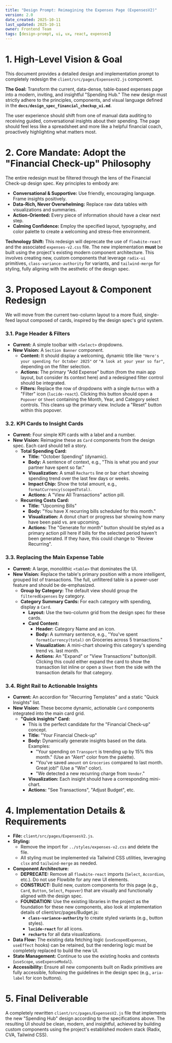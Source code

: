 ```yaml
---
title: "Design Prompt: Reimagining the Expenses Page (ExpensesV2)"
version: 2.0
date_created: 2025-10-11
last_updated: 2025-10-11
owner: Frontend Team
tags: [design-prompt, ui, ux, react, expenses]
---
```


# 1. High-Level Vision & Goal

This document provides a detailed design and implementation prompt to completely redesign the `client/src/pages/ExpensesV2.js` component.

**The Goal:** Transform the current, data-dense, table-based expenses page into a modern, inviting, and insightful "Spending Hub." The new design must strictly adhere to the principles, components, and visual language defined in the **`docs/design_spec_financial_checkup_ui.md`**.

The user experience should shift from one of manual data auditing to receiving guided, conversational insights about their spending. The page should feel less like a spreadsheet and more like a helpful financial coach, proactively highlighting what matters most.

# 2. Core Mandate: Adopt the "Financial Check-up" Philosophy

The entire redesign must be filtered through the lens of the Financial Check-up design spec. Key principles to embody are:

- **Conversational & Supportive:** Use friendly, encouraging language. Frame insights positively.
- **Data-Rich, Never Overwhelming:** Replace raw data tables with visualizations and summaries.
- **Action-Oriented:** Every piece of information should have a clear next step.
- **Calming Confidence:** Employ the specified layout, typography, and color palette to create a welcoming and stress-free environment.

**Technology Shift:** This redesign will deprecate the use of `flowbite-react` and the associated `expenses-v2.css` file. The new implementation **must** be built using the project's existing modern component architecture. This involves creating new, custom components that leverage `radix-ui` primitives, `class-variance-authority` for variants, and `tailwind-merge` for styling, fully aligning with the aesthetic of the design spec.

# 3. Proposed Layout & Component Redesign

We will move from the current two-column layout to a more fluid, single-feed layout composed of cards, inspired by the design spec's grid system.

### 3.1. Page Header & Filters

- **Current:** A simple toolbar with `<Select>` dropdowns.
- **New Vision:** A `Section Banner` component.
    - **Content:** It should display a welcoming, dynamic title like `"Here's your spending for October 2025"` or `"A look at your year so far"`, depending on the filter selection.
    - **Actions:** The primary "Add Expense" button (from the main app layout, but consider its context here) and a redesigned filter control should be integrated.
    - **Filters:** Replace the row of dropdowns with a single `Button` with a "Filter" icon (`lucide-react`). Clicking this button should open a `Popover` or `Sheet` containing the Month, Year, and Category select controls. This cleans up the primary view. Include a "Reset" button within this popover.

### 3.2. KPI Cards to Insight Cards

- **Current:** Four simple KPI cards with a label and a number.
- **New Vision:** Reimagine these as `Card` components from the design spec. Each card should tell a story.
    - **Total Spending Card:**
        - **Title:** "October Spending" (dynamic).
        - **Body:** A sentence of context, e.g., "This is what you and your partner have spent so far."
        - **Visualization:** A small `Recharts` line or bar chart showing spending trend over the last few days or weeks.
        - **Impact Chip:** Show the total amount, e.g., `formatCurrency(scopedTotal)`.
        - **Actions:** A "View All Transactions" action pill.
    - **Recurring Costs Card:**
        - **Title:** "Upcoming Bills"
        - **Body:** "You have X recurring bills scheduled for this month."
        - **Visualization:** A donut chart or progress bar showing how many have been paid vs. are upcoming.
        - **Actions:** The "Generate for month" button should be styled as a primary action pill here if bills for the selected period haven't been generated. If they have, this could change to "Review Recurring".

### 3.3. Replacing the Main Expense Table

- **Current:** A large, monolithic `<table>` that dominates the UI.
- **New Vision:** Replace the table's primary position with a more intelligent, grouped list of transactions. The full, unfiltered table is a power-user feature and should be de-emphasized.
    - **Group by Category:** The default view should group the `filteredExpenses` by category.
    - **Category Summary Cards:** For each category with spending, display a `Card`.
        - **Layout:** Use the two-column grid from the design spec for these cards.
        - **Card Content:**
            - **Header:** Category Name and an icon.
            - **Body:** A summary sentence, e.g., "You've spent `formatCurrency(total)` on Groceries across 5 transactions."
            - **Visualization:** A mini-chart showing this category's spending trend vs. last month.
            - **Actions:** An "Expand" or "View Transactions" button/pill. Clicking this could either expand the card to show the transaction list inline or open a `Sheet` from the side with the transaction details for that category.

### 3.4. Right Rail to Actionable Insights

- **Current:** An accordion for "Recurring Templates" and a static "Quick Insights" list.
- **New Vision:** These become dynamic, actionable `Card` components integrated into the main card grid.
    - **"Quick Insights" Card:**
        - This is the perfect candidate for the "Financial Check-up" concept.
        - **Title:** "Your Financial Check-up"
        - **Body:** Dynamically generate insights based on the data. Examples:
            - "Your spending on `Transport` is trending up by 15% this month." (Use an "Alert" color from the palette).
            - "You've saved `amount` on `Groceries` compared to last month. Great job!" (Use a "Win" color).
            - "We detected a new recurring charge from `Vendor`."
        - **Visualization:** Each insight should have a corresponding mini-chart.
        - **Actions:** "See Transactions", "Adjust Budget", etc.

# 4. Implementation Details & Requirements

- **File:** `client/src/pages/ExpensesV2.js`.
- **Styling:** 
    - Remove the import for `../styles/expenses-v2.css` and delete the file. 
    - All styling must be implemented via Tailwind CSS utilities, leveraging `clsx` and `tailwind-merge` as needed.
- **Component Architecture:**
    - **DEPRECATE:** Remove all `flowbite-react` imports (`Select`, `Accordion`, etc.). Do not use Flowbite for any new UI elements.
    - **CONSTRUCT:** Build new, custom components for this page (e.g., `Card`, `Button`, `Select`, `Popover`) that are visually and functionally aligned with the design spec.
    - **FOUNDATION:** Use the existing libraries in the project as the foundation for these new components, also look at implementation details of client/src/pages/Budget.js:
        - **`class-variance-authority`** to create styled variants (e.g., button styles).
        - **`lucide-react`** for all icons.
        - **`recharts`** for all data visualizations.
- **Data Flow:** The existing data fetching logic (`useScopedExpenses`, `useEffect` hooks) can be retained, but the rendering logic must be completely replaced to build the new UI.
- **State Management:** Continue to use the existing hooks and contexts (`useScope`, `useExpenseModal`).
- **Accessibility:** Ensure all new components built on Radix primitives are fully accessible, following the guidelines in the design spec (e.g., `aria-label` for icon buttons).

# 5. Final Deliverable

A completely rewritten `client/src/pages/ExpensesV2.js` file that implements the new "Spending Hub" design according to the specifications above. The resulting UI should be clean, modern, and insightful, achieved by building custom components using the project's established modern stack (Radix, CVA, Tailwind CSS).